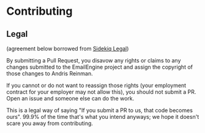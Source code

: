 # Contributing

## Legal

(agreement below borrowed from [Sidekiq Legal](https://github.com/mperham/sidekiq/blob/master/.github/contributing.md))

By submitting a Pull Request, you disavow any rights or claims to any changes
submitted to the EmailEngine project and assign the copyright of
those changes to Andris Reinman.

If you cannot or do not want to reassign those rights (your employment
contract for your employer may not allow this), you should not submit a PR.
Open an issue and someone else can do the work.

This is a legal way of saying "If you submit a PR to us, that code becomes ours".
99.9% of the time that's what you intend anyways; we hope it doesn't scare you
away from contributing.
